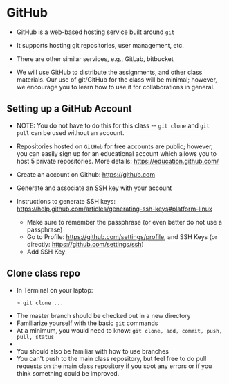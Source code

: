 # GitHub

- GitHub is a web-based hosting service built around `git`
- It supports hosting git repositories, user management, etc.
- There are other similar services, e.g., GitLab, bitbucket

- We will use GitHub to distribute the assignments, and other class materials. Our
  use of git/GitHub for the class will be minimal; however, we encourage you to
  learn how to use it for collaborations in general.

## Setting up a GitHub Account

- NOTE: You do not have to do this for this class -- `git clone` and `git pull` can be
  used without an account.

- Repositories hosted on `GitHub` for free accounts are public; however, you can
  easily sign up for an educational account which allows you to host 5 private
  repositories. More details: https://education.github.com/

- Create an account on Github: https://github.com
- Generate and associate an SSH key with your account
- Instructions to generate SSH keys: https://help.github.com/articles/generating-ssh-keys#platform-linux
    - Make sure to remember the passphrase (or even better do not use a passphrase)
    - Go to Profile: https://github.com/settings/profile, and SSH Keys (or directly: https://github.com/settings/ssh)
    - Add SSH Key

## Clone class repo
- In Terminal on your laptop:
  ```
  > git clone ...
  ```
- The master branch should be checked out in a new directory
- Familiarize yourself with the basic `git` commands
- At a minimum, you would need to know: `git clone, add, commit, push, pull, status`
- 
- You should also be familiar with how to use branches
- You can't push to the main class repository, but feel free to do pull requests on
  the main class repository if you spot any errors or if you think something could
  be improved.
